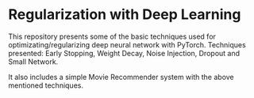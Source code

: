 # Regularization with Deep Learning
This repository presents some of the basic techniques used for optimizating/regularizing deep neural network with PyTorch. Techniques presented: Early Stopping, Weight Decay, Noise Injection, Dropout and Small Network.

It also includes a simple Movie Recommender system with the above mentioned techniques.
